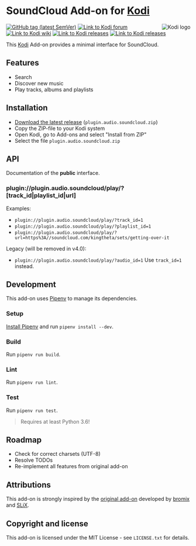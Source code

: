 # SoundCloud Add-on for [Kodi](https://github.com/xbmc/xbmc)

<img align="right" src="https://github.com/xbmc/xbmc/raw/master/addons/webinterface.default/icon-128.png" alt="Kodi logo">

<a href="https://github.com/jaylinski/kodi-addon-soundcloud/releases"><img alt="GitHub tag (latest SemVer)" src="https://img.shields.io/github/tag/jaylinski/kodi-addon-soundcloud.svg"></a>
<a href="https://forum.kodi.tv/showthread.php?tid=206635"><img alt="Link to Kodi forum" src="https://img.shields.io/badge/Kodi-Forum-informational.svg"></a>
<a href="https://kodi.wiki/view/Add-on:SoundCloud"><img alt="Link to Kodi wiki" src="https://img.shields.io/badge/Kodi-Wiki-informational.svg"></a>
<a href="https://kodi.wiki/view/Releases"><img alt="Link to Kodi releases" src="https://img.shields.io/badge/Kodi-v18%20%22Leia%22-green.svg"></a>
<a href="https://kodi.wiki/view/Releases"><img alt="Link to Kodi releases" src="https://img.shields.io/badge/Kodi-v17%20%22Krypton%22-green.svg"></a>

This [Kodi](https://github.com/xbmc/xbmc) Add-on provides a minimal interface for SoundCloud.

## Features

* Search
* Discover new music
* Play tracks, albums and playlists

## Installation

* [Download the latest release](https://github.com/jaylinski/kodi-addon-soundcloud/releases) (`plugin.audio.soundcloud.zip`)
* Copy the ZIP-file to your Kodi system
* Open Kodi, go to Add-ons and select "Install from ZIP"
* Select the file `plugin.audio.soundcloud.zip`

## API

Documentation of the **public** interface.

### plugin://plugin.audio.soundcloud/play/?[track_id|playlist_id|url]

Examples:

* `plugin://plugin.audio.soundcloud/play/?track_id=1`
* `plugin://plugin.audio.soundcloud/play/?playlist_id=1`
* `plugin://plugin.audio.soundcloud/play/?url=https%3A//soundcloud.com/kingtheta/sets/getting-over-it`

Legacy (will be removed in v4.0):

* `plugin://plugin.audio.soundcloud/play/?audio_id=1` Use `track_id=1` instead.

## Development

This add-on uses [Pipenv](https://pypi.org/project/pipenv/) to manage its dependencies.

### Setup

[Install Pipenv](https://pipenv.readthedocs.io/en/latest/install/#installing-pipenv) and run `pipenv install --dev`.

### Build

Run `pipenv run build`.

### Lint

Run `pipenv run lint`.

### Test

Run `pipenv run test`.

> Requires at least Python 3.6!

## Roadmap

* Check for correct charsets (UTF-8)
* Resolve TODOs
* Re-implement all features from original add-on

## Attributions

This add-on is strongly inspired by the [original add-on](https://github.com/SLiX69/plugin.audio.soundcloud)
developed by [bromix](https://kodi.tv/addon-author/bromix) and [SLiX](https://github.com/SLiX69).

## Copyright and license

This add-on is licensed under the MIT License - see `LICENSE.txt` for details.
